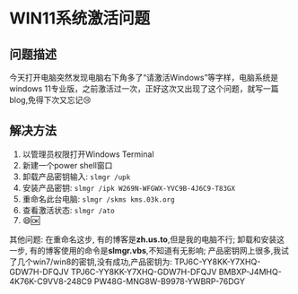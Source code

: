 # WIN11系统激活问题

## 问题描述

今天打开电脑突然发现电脑右下角多了“请激活Windows”等字样，电脑系统是windows 11专业版，之前激活过一次，正好这次又出现了这个问题，就写一篇blog,免得下次又忘记:cry:

## 解决方法

1. 以管理员权限打开Windows Terminal
2. 新建一个power shell窗口
3. 卸载产品密钥输入: `slmgr /upk`
4. 安装产品密钥: `slmgr /ipk W269N-WFGWX-YVC9B-4J6C9-T83GX`
5. 重命名此台电脑: `slmgr /skms kms.03k.org`
6. 查看激活状态: `slmgr /ato`
7. :smile::ok:

其他问题:
    在重命名这步, 有的博客是**zh.us.to**,但是我的电脑不行;
    卸载和安装这一步, 有的博客使用的命令是**slmgr.vbs**,不知道有无影响;
    产品密钥网上很多,我试了几个win7/win8的密钥,没有成功,产品密钥为:
    TPJ6C-YY8KK-Y7XHQ-GDW7H-DFQJV
    TPJ6C-YY8KK-Y7XHQ-GDW7H-DFQJV
    BMBXP-J4MHQ-4K76K-C9VV8-248C9
    PW48G-MNG8W-B9978-YWBRP-76DGY
